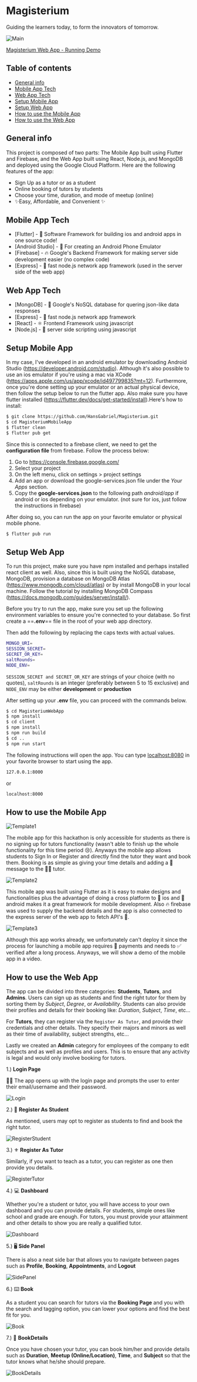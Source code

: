 # Magisterium
Guiding the learners today, to form the innovators of tomorrow.

![Main][Main_Page]

[Magisterium Web App - Running Demo](https://magistrum-308411.et.r.appspot.com/)

## Table of contents
* [General info](#general-info)
* [Mobile App Tech](#mobile-app-tech)
* [Web App Tech](#web-app-tech)
* [Setup Mobile App](#setup-mobile-app)
* [Setup Web App](#setup-web-app)
* [How to use the Mobile App](#how-to-use-mobile-app)
* [How to use the Web App](#how-to-use-web-app)

## General info
This project is composed of two parts: The Mobile App built using Flutter and Firebase, and the
Web App built using React, Node.js, and MongoDB and deployed using the Google Cloud Platform.
Here are the following features of the app:

- Sign Up as a tutor or as a student
- Online booking of tutors by students
- Choose your time, duration, and mode of meetup (online)
- ✨Easy, Affordable, and Convenient ✨

## Mobile App Tech
- [Flutter] - 💯 Software Framework for building ios and android apps in one source code! 
- [Android Studio] - 🤖 For creating an Android Phone Emulator
- [Firebase] - 🔥 Google's Backend Framework for making server side development easier (no complex code)
- [Express] - 🎉 fast node.js network app framework (used in the server side of the web app)

## Web App Tech
- [MongoDB] - 🌱 Google's NoSQL database for quering json-like data responses
- [Express] - 🎉 fast node.js network app framework 
- [React] - ⚛️ Frontend Framework using javascript 
- [Node.js] - 🧠 server side scripting using javascript  

## Setup Mobile App
In my case, I've developed in an android emulator by downloading Android Studio (https://developer.android.com/studio). Although it's also possible to use an ios emulator if you're using a mac via XCode (https://apps.apple.com/us/app/xcode/id497799835?mt=12). Furthermore, once you're done setting up your emulator or an actual physical device, then follow the setup below to run the flutter app. Also make sure you have flutter installed (https://flutter.dev/docs/get-started/install).Here's how to install:


```sh
$ git clone https://github.com/HansGabriel/Magisterium.git
$ cd MagisteriumMobileApp
$ flutter clean
$ flutter pub get
```

Since this is connected to a firebase client, we need to get the **configuration file** from firebase. Follow the process below:

1. Go to https://console.firebase.google.com/
2. Select your project
3. On the left menu, click on settings > project settings
4. Add an app or download the google-services.json file under the *Your Apps* section.
5. Copy the **google-services.json** to the following path *android/app* if android or ios depending on your emulator. (not sure for ios, just follow the instructions in firebase)


After doing so, you can run the app on your favorite emulator or physical mobile phone.

```sh
$ flutter pub run
```


## Setup Web App
To run this project, make sure you have npm installed and perhaps installed react client as well. Also, since this is built using the NoSQL database, MongoDB, provision a database on MongoDB Atlas (https://www.mongodb.com/cloud/atlas) or by install MongoDB in your local machine. Follow the tutorial by installing MongoDB Compass (https://docs.mongodb.com/guides/server/install/).

Before you try to run the app, make sure you set up the following environment variables to ensure you're connected to your database. So first create a ==**.env**== file in the root of your web app directory. 

Then add the following by replacing the caps texts with actual values.

```sh
MONGO_URI=
SESSION_SECRET=
SECRET_OR_KEY=
saltRounds=
NODE_ENV=
```

`SESSION_SECRET and SECRET_OR_KEY` are strings of your choice (with no quotes), `saltRounds` is an integer (preferably between 5 to 15 exclusive) and `NODE_ENV` may be either **development** or **production**

After setting up your **.env** file, you can proceed with the commands below.

```sh
$ cd MagisteriumWebApp
$ npm install
$ cd client
$ npm install 
$ npm run build
$ cd ..
$ npm run start
```

The following instructions will open the app. You can type [localhost:8080](localhost.8080) in your favorite browser to start using the app. 

```sh
127.0.0.1:8000
```

or 

```sh
localhost:8000
```


## How to use the Mobile App

![Template1][Template1]

The mobile app for this hackathon is only accessible for students as there is no signing up for tutors functionality (wasn't able to finish up the whole functionality for this time period 😢). Anyways the mobile app allows students to Sign In or Register and directly find the tutor they want and book them. Booking is as simple as giving your time details and adding a 💌 message to the 👨‍🏫 tutor.

![Template2][Template2]

This mobile app was built using Flutter as it is easy to make designs and functionalities plus the advantage of doing a cross platform to 🍎 ios and 🤖 android makes it a great framework for mobile development. Also 🔥 firebase was used to supply the backend details and the app is also connected to the express server of the web app to fetch API's 📶.

![Template3][Template3]

Although this app works already, we unfortunately can't deploy it since the process for launching a mobile app requires 💸 payments and needs to ✅ verified after a long process. Anyways, we will show a demo of the mobile app in a video.


## How to use the Web App

The app can be divided into three categories: **Students**, **Tutors**, and **Admins**. Users can sign up as students and find the right tutor for them by sorting them by *Subject*, *Degree*, or *Availability*. Students can also provide their profiles and details for their booking like: *Duration*, *Subject*, *Time*, etc...

For **Tutors**, they can register via the `Register As Tutor`, and provide their credentials and other details. They specify their majors and minors as well as their time of availability, subject strengths, etc...

Lastly we created an **Admin** category for employees of the company to edit subjects and as well as profiles and users. This is to ensure that any activity is legal and would only involve booking for tutors. 

1.) **Login Page**

🧑‍💻 The app opens up with the login page and prompts the user to enter their email/username and their password.

![Login][Login]


2.) 🔱 **Register As Student**

As mentioned, users may opt to register as students to find and book the right tutor.

![RegisterStudent][RegisterStudent]

3.) ⚜️ **Register As Tutor**

Similarly, if you want to teach as a tutor, you can register as one then provide you details.

![RegisterTutor][RegisterTutor]


4.) 💻 **Dashboard**

Whether you're a student or tutor, you will have access to your own dashboard and you can provide details. For students, simple ones like school and grade are enough. For tutors, you must provide your attainment and other details to show you are really a qualified tutor. 

![Dashboard][Dashboard]

5.) 🖥️ **Side Panel**

There is also a neat side bar that allows you to navigate between pages such as **Profile**, **Booking**, **Appointments**, and **Logout** 

![SidePanel][SidePanel]

6.) ⌨️ **Book**

As a student you can search for tutors via the **Booking Page** and you with the search and tagging option, you can lower your options and find the best fit for you. 

![Book][Book]

7.) 💾 **BookDetails**

Once you have chosen your tutor, you can book him/her and provide details such as **Duration**, **Meetup (Online/Location)**, **Time**, and **Subject** so that the tutor knows what he/she should prepare.

![BookDetails][BookDetails]



 
[Main_Page]:
https://github.com/HansGabriel/Magisterium/blob/main/media/mg12.png
[Dashboard]:
https://github.com/HansGabriel/Magisterium/blob/main/media/mg9.png
[SidePanel]:
https://github.com/HansGabriel/Magisterium/blob/main/media/mg6.png
[Login]:
https://github.com/HansGabriel/Magisterium/blob/main/media/mg4.png
[Book]:
https://github.com/HansGabriel/Magisterium/blob/main/media/mg7.png
[RegisterStudent]:
https://github.com/HansGabriel/Magisterium/blob/main/media/mg5.png
[RegisterTutor]:
https://github.com/HansGabriel/Magisterium/blob/main/media/mg11.png
[BookDetails]:
https://github.com/HansGabriel/Magisterium/blob/main/media/mg8.png
[Template1]:
https://github.com/HansGabriel/Magisterium/blob/main/media/template1.png
[Template2]:
https://github.com/HansGabriel/Magisterium/blob/main/media/template2.png
[Template3]:
https://github.com/HansGabriel/Magisterium/blob/main/media/template3.png